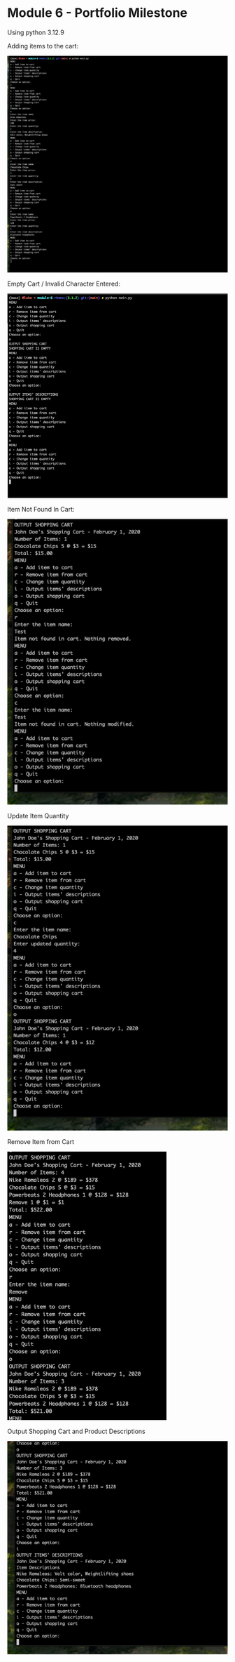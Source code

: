 # Module 6 - Portfolio Milestone

Using python 3.12.9

Adding items to the cart:

![alt text](module_6_add_items_to_cart.png)

Empty Cart / Invalid Character Entered:

![alt text](module_6_empty_cart_invalid_character.png)

Item Not Found In Cart:

![alt text](module_6_item_not_found.png)

Update Item Quantity

![alt text](module_6_update_item_qty.png)

Remove Item from Cart

![alt text](module_6_remove_item_from_cart.png)

Output Shopping Cart and Product Descriptions

![alt text](module_6_output_cart_and_descriptions.png)